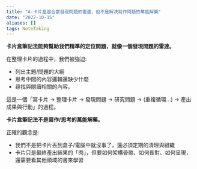 ```yaml
---
title: "A-卡片盒適合當發現問題的雷達，但不是解決寫作問題的萬能解藥"
date: "2022-10-15"
aliases: []
tags: NoteTaking
---
```


**卡片盒筆記法能夠幫助我們精準的定位問題，就像一個發現問題的雷達。**

在整理卡片的過程中，我們被強迫: 
- 列出主題/問題的大綱
- 思考中間的內容邏輯還缺少什麼
- 尋找與閱讀相關的內容。

這是一個「寫卡片 -> 整理卡片 -> 發現問題 -> 研究問題 -> (重複循環…) -> 產出成果與行動」的過程。

**卡片盒筆記法不是寫作/思考的萬能解藥。**

正確的觀念是: 
- 我們不是把卡片丟到盒子/電腦中就沒事了，還必須定期的清理與組織
- 卡片只是最終產出結果的「肉」，但要如何架構骨骼、如何長對、如何呈現，還需要看其他領域的書來學習


